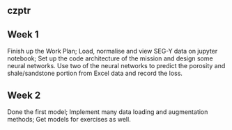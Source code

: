## czptr
## Week 1  

Finish up the Work Plan; Load, normalise and view SEG-Y data on jupyter notebook; Set up the code architecture of the mission and design some neural networks. Use two of the neural networks to predict the porosity and shale/sandstone portion from Excel data and record the loss.

## Week 2  

Done the first model; Implement many data loading and augmentation methods; Get models for exercises as well.
